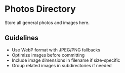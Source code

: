 # Photos Directory

Store all general photos and images here.

## Guidelines

- Use WebP format with JPEG/PNG fallbacks
- Optimize images before committing
- Include image dimensions in filename if size-specific
- Group related images in subdirectories if needed

